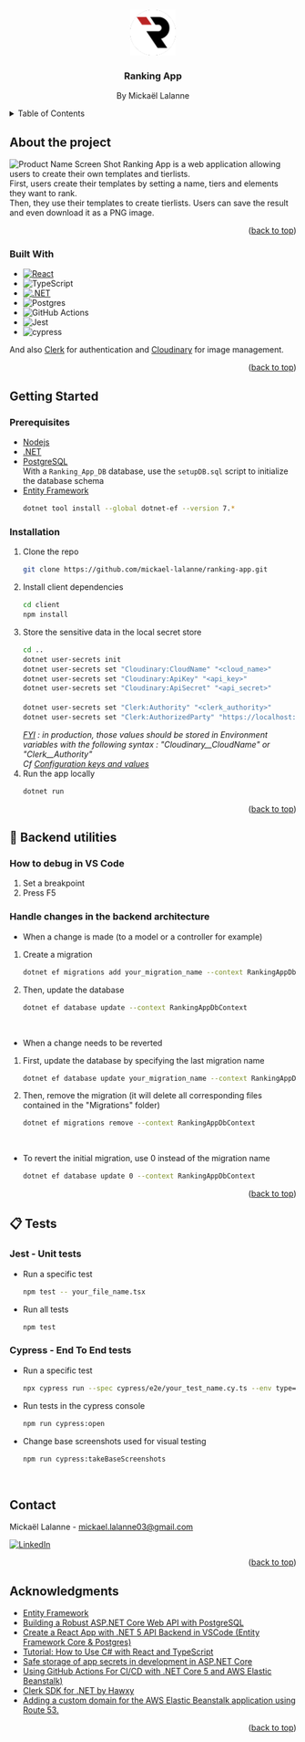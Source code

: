 <!-- Improved compatibility of back to top link: See: https://github.com/othneildrew/Best-README-Template/pull/73 -->
<a name="readme-top"></a>

<!-- PROJECT LOGO -->
<br />
<div align="center">
    <img src="README-icon.png" alt="Logo" width="80" height="80">

  <h3 align="center">Ranking App</h3>

  <p align="center">
      By Mickaël Lalanne
  </p>
</div>

<!-- TABLE OF CONTENTS -->
<details>
  <summary>Table of Contents</summary>
  <ol>
    <li>
      <a href="#about-the-project">About The Project</a>
      <ul>
        <li><a href="#built-with">Built With</a></li>
      </ul>
    </li>
    <li>
      <a href="#getting-started">Getting Started</a>
      <ul>
        <li><a href="#prerequisites">Prerequisites</a></li>
        <li><a href="#installation">Installation</a></li>
      </ul>
    </li>
    <li>
      <a href="#👷-backend-utilities">👷 Backend utilities</a>
      <ul>
        <li><a href="#how-to-debug-in-vs-code">How to debug in VS Code</a></li>
        <li><a href="#handle-changes-in-the-backend-architecture">Handle changes in the backend architecture</a></li>
      </ul>
   </li>
    <li>
      <a href="#📋-tests">📋 Tests</a>
      <ul>
        <li><a href="#jest-unit-tests">Jest - Unit tests</a></li>
        <li><a href="#cypress-end-to-end-tests">Cypress - End To End tests</a></li>
      </ul>
   </li>
    <li><a href="#contact">Contact</a></li>
    <li><a href="#acknowledgments">Acknowledgments</a></li>
  </ol>
</details>

<!-- ABOUT THE PROJECT -->
## About the project

![Product Name Screen Shot][product-screenshot]
Ranking App is a web application allowing users to create their own templates and tierlists.<br>
First, users create their templates by setting a name, tiers and elements they want to rank.<br>
Then, they use their templates to create tierlists. Users can save the result and even download it as a PNG image.

<p align="right">(<a href="#readme-top">back to top</a>)</p>

### Built With

* [![React][React]][React-url]
* ![TypeScript](https://img.shields.io/badge/typescript-%23007ACC.svg?style=for-the-badge&logo=typescript&logoColor=white)
* [![.NET][NET]][NET-url]
* ![Postgres](https://img.shields.io/badge/postgres-%23316192.svg?style=for-the-badge&logo=postgresql&logoColor=white)
* ![GitHub Actions](https://img.shields.io/badge/github%20actions-%232671E5.svg?style=for-the-badge&logo=githubactions&logoColor=white)
* ![Jest](https://img.shields.io/badge/-jest-%23C21325?style=for-the-badge&logo=jest&logoColor=white)
* ![cypress](https://img.shields.io/badge/-cypress-%23E5E5E5?style=for-the-badge&logo=cypress&logoColor=058a5e)

And also [Clerk](https://clerk.com/) for authentication and [Cloudinary](https://cloudinary.com/) for image management. 

<p align="right">(<a href="#readme-top">back to top</a>)</p>

<!-- GETTING STARTED -->
## Getting Started

### Prerequisites

* [Nodejs](https://nodejs.org/en)
* [.NET](https://dotnet.microsoft.com/en-us/learn/dotnet/what-is-dotnet)
* [PostgreSQL](https://www.postgresql.org/) <br>
With a `Ranking_App_DB` database, use the `setupDB.sql` script to initialize the database schema
* [Entity Framework](https://learn.microsoft.com/en-us/aspnet/entity-framework/)
   ```sh
   dotnet tool install --global dotnet-ef --version 7.*
   ```

### Installation

1. Clone the repo
   ```sh
   git clone https://github.com/mickael-lalanne/ranking-app.git
   ```
2. Install client dependencies
   ```sh
   cd client
   npm install
   ```
3. Store the sensitive data in the local secret store
   ```sh
   cd ..
   dotnet user-secrets init
   dotnet user-secrets set "Cloudinary:CloudName" "<cloud_name>"
   dotnet user-secrets set "Cloudinary:ApiKey" "<api_key>"
   dotnet user-secrets set "Cloudinary:ApiSecret" "<api_secret>"

   dotnet user-secrets set "Clerk:Authority" "<clerk_authority>"
   dotnet user-secrets set "Clerk:AuthorizedParty" "https://localhost:44412"
   ```
   *<ins>FYI</ins> : in production, those values should be stored in Environment variables with the following syntax : "Cloudinary__CloudName" or "Clerk__Authority"* <br>
   *Cf [Configuration keys and values](https://learn.microsoft.com/en-us/aspnet/core/fundamentals/configuration/?view=aspnetcore-8.0#configuration-keys-and-values)*
4. Run the app locally
   ```sh
   dotnet run
   ```

<p align="right">(<a href="#readme-top">back to top</a>)</p>

## 👷 Backend utilities

### How to debug in VS Code
1. Set a breakpoint
2. Press F5

### Handle changes in the backend architecture

+ When a change is made (to a model or a controller for example)
1. Create a migration
   ```sh
   dotnet ef migrations add your_migration_name --context RankingAppDbContext
   ```
2. Then, update the database
   ```sh
   dotnet ef database update --context RankingAppDbContext
   ```
<br>

+ When a change needs to be reverted
1. First, update the database by specifying the last migration name
   ```sh
   dotnet ef database update your_migration_name --context RankingAppDbContext
   ```
2. Then, remove the migration (it will delete all corresponding files contained in the "Migrations" folder)
   ```sh
   dotnet ef migrations remove --context RankingAppDbContext
   ```
<br>

+ To revert the initial migration, use 0 instead of the migration name
   ```sh
   dotnet ef database update 0 --context RankingAppDbContext
   ```

<p align="right">(<a href="#readme-top">back to top</a>)</p>

## 📋 Tests

### Jest - Unit tests
* Run a specific test 
   ```sh
   npm test -- your_file_name.tsx
   ```
* Run all tests
   ```sh
   npm test
   ```
### Cypress - End To End tests
* Run a specific test 
   ```sh
   npx cypress run --spec cypress/e2e/your_test_name.cy.ts --env type=base --browser chrome
   ```
* Run tests in the cypress console
   ```sh
   npm run cypress:open
   ```
* Change base screenshots used for visual testing 
   ```sh
   npm run cypress:takeBaseScreenshots
   ```
<br>


<!-- CONTACT -->
## Contact

Mickaël Lalanne - mickael.lalanne03@gmail.com

[![LinkedIn][linkedin-shield]][linkedin-url]

<p align="right">(<a href="#readme-top">back to top</a>)</p>

<!-- ACKNOWLEDGMENTS -->
## Acknowledgments

* [Entity Framework](https://learn.microsoft.com/en-us/aspnet/entity-framework)
* [Building a Robust ASP.NET Core Web API with PostgreSQL](https://www.c-sharpcorner.com/article/building-a-powerful-asp-net-core-web-api-with-postgresql/)
* [Create a React App with .NET 5 API Backend in VSCode (Entity Framework Core & Postgres)](https://www.youtube.com/watch?v=2Ayfi7OJhBI)
* [Tutorial: How to Use C# with React and TypeScript](https://kenny-designs.github.io/articles/2022-06-05-csharp-react-typescript-tutorial.html)
* [Safe storage of app secrets in development in ASP.NET Core](https://learn.microsoft.com/en-us/aspnet/core/security/app-secrets?view=aspnetcore-8.0&tabs=windows)
* [Using GitHub Actions For CI/CD with .NET Core 5 and AWS Elastic Beanstalk)](https://medium.com/geekculture/using-github-actions-for-ci-cd-with-net-core-5-and-aws-elastic-beanstalk-5141228b61bd)
* [Clerk SDK for .NET by Hawxy](https://github.com/Hawxy/Clerk.Net?tab=readme-ov-file#what-about-jwt-auth)
* [Adding a custom domain for the AWS Elastic Beanstalk application using Route 53.](https://medium.com/@chiragmehta900/adding-a-custom-domain-for-the-aws-elastic-beanstalk-application-using-route-53-1fd89f204651)

<p align="right">(<a href="#readme-top">back to top</a>)</p>

<!-- MARKDOWN LINKS & IMAGES -->
<!-- https://www.markdownguide.org/basic-syntax/#reference-style-links -->
[product-screenshot]: demo.gif
[linkedin-shield]: https://img.shields.io/badge/-LinkedIn-black.svg?style=for-the-badge&logo=linkedin&colorB=555
[linkedin-url]: https://www.linkedin.com/in/mickael-lalanne/
[React]:  https://img.shields.io/badge/react-%2320232a.svg?style=for-the-badge&logo=react&logoColor=%2361DAFB
[React-url]: https://fr.react.dev/
[NET]: https://img.shields.io/badge/.NET-5C2D91?style=for-the-badge&logo=.net&logoColor=white
[NET-url]: https://dotnet.microsoft.com/en-us/learn/dotnet/what-is-dotnet
